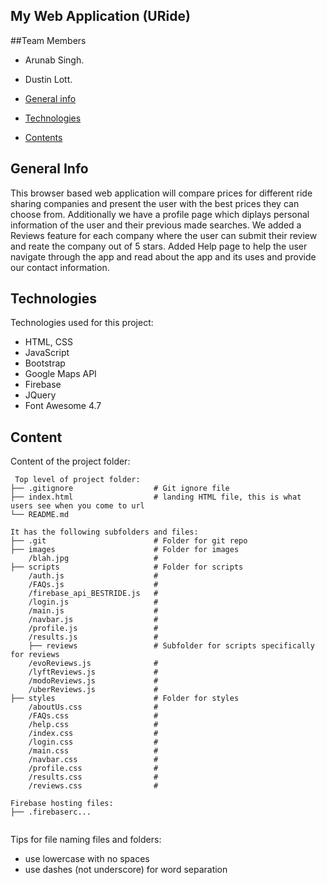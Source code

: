 ## My Web Application (URide)

##Team Members
* Arunab Singh.
* Dustin Lott.

* [General info](#general-info)
* [Technologies](#technologies)
* [Contents](#content)

## General Info
This browser based web application will compare prices for different ride sharing companies and present the user with the best prices they can choose from. Additionally we have a profile page which diplays personal information of the user and their previous made searches. We added a Reviews feature for each company where the user can submit their review and reate the company out of 5 stars. Added Help page to help the user navigate through the app and read about the app and its uses and provide our contact information.
	
## Technologies
Technologies used for this project:
* HTML, CSS
* JavaScript
* Bootstrap 
* Google Maps API
* Firebase
* JQuery
* Font Awesome 4.7

	
## Content
Content of the project folder:

```
 Top level of project folder: 
├── .gitignore                  # Git ignore file
├── index.html                  # landing HTML file, this is what users see when you come to url
└── README.md

It has the following subfolders and files:
├── .git                        # Folder for git repo
├── images                      # Folder for images
    /blah.jpg                   # 
├── scripts                     # Folder for scripts
    /auth.js                    # 
    /FAQs.js                    #
    /firebase_api_BESTRIDE.js   #
    /login.js                   #
    /main.js                    #
    /navbar.js                  #
    /profile.js                 #
    /results.js                 #
    ├── reviews                 # Subfolder for scripts specifically for reviews
    /evoReviews.js              #
    /lyftReviews.js             #
    /modoReviews.js             #
    /uberReviews.js             #
├── styles                      # Folder for styles
    /aboutUs.css                # 
    /FAQs.css                   #
    /help.css                   #
    /index.css                  #
    /login.css                  #
    /main.css                   #
    /navbar.css                 #
    /profile.css                #
    /results.css                #
    /reviews.css                #

Firebase hosting files: 
├── .firebaserc...


```

Tips for file naming files and folders:
* use lowercase with no spaces
* use dashes (not underscore) for word separation

